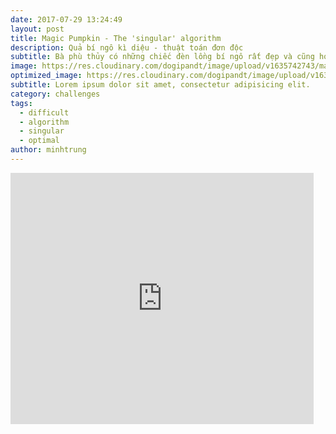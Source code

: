 ```yaml
---
date: 2017-07-29 13:24:49
layout: post
title: Magic Pumpkin - The 'singular' algorithm
description: Quả bí ngô kì diệu - thuật toán đơn độc
subtitle: Bà phù thủy có những chiếc đèn lồng bí ngô rất đẹp và cũng hoạt động rất khác thường. Mỗi tối bà phù thủy đi về đều thực hiện rất nhiều bước thì mới bật sáng đồng thời số đèn bí ngô. Hôm nay, bạn hãy giúp bà nhé!
image: https://res.cloudinary.com/dogipandt/image/upload/v1635742743/magic-pumkins_hzblxf.png
optimized_image: https://res.cloudinary.com/dogipandt/image/upload/v1635742743/magic-pumkins_hzblxf.png
subtitle: Lorem ipsum dolor sit amet, consectetur adipisicing elit.
category: challenges
tags:
  - difficult
  - algorithm
  - singular
  - optimal
author: minhtrung
---
```


<iframe src="https://scratch.mit.edu/projects/566389290/embed" allowtransparency="true" width="485" height="402" frameborder="0" scrolling="no" allowfullscreen></iframe>